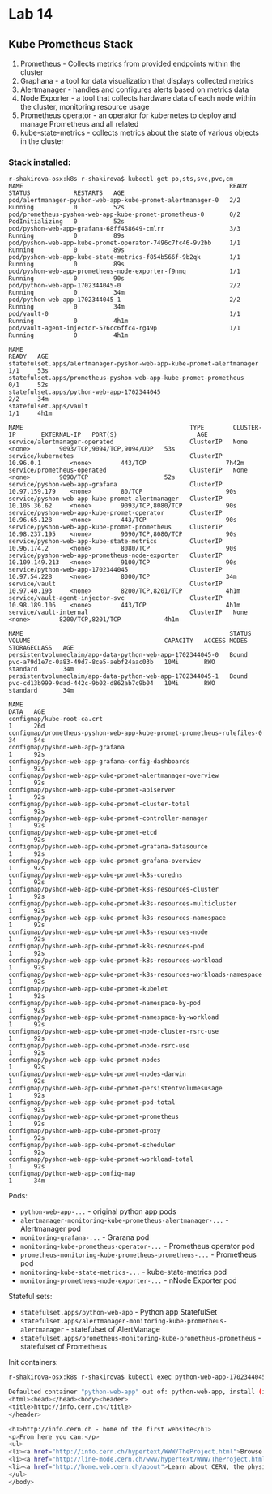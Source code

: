 # Lab 14
## Kube Prometheus Stack

1. Prometheus - Collects metrics from provided endpoints within the cluster
2. Graphana - a tool for data visualization that displays collected metrics
3. Alertmanager - handles and configures alerts based on metrics data
4. Node Exporter - a tool that collects hardware data of each node within the cluster, monitoring resource usage
5. Prometheus operator - an operator for kubernetes to deploy and manage Prometheus and all related
6. kube-state-metrics - collects metrics about the state of various objects in the cluster

### Stack installed:
```
r-shakirova-osx:k8s r-shakirova$ kubectl get po,sts,svc,pvc,cm
NAME                                                         READY   STATUS            RESTARTS   AGE
pod/alertmanager-pyshon-web-app-kube-promet-alertmanager-0   2/2     Running           0          52s
pod/prometheus-pyshon-web-app-kube-promet-prometheus-0       0/2     PodInitializing   0          52s
pod/pyshon-web-app-grafana-68ff458649-cmlrr                  3/3     Running           0          89s
pod/pyshon-web-app-kube-promet-operator-7496c7fc46-9v2bb     1/1     Running           0          89s
pod/pyshon-web-app-kube-state-metrics-f854b566f-9b2qk        1/1     Running           0          89s
pod/pyshon-web-app-prometheus-node-exporter-f9nnq            1/1     Running           0          90s
pod/python-web-app-1702344045-0                              2/2     Running           0          34m
pod/python-web-app-1702344045-1                              2/2     Running           0          34m
pod/vault-0                                                  1/1     Running           0          4h1m
pod/vault-agent-injector-576cc6ffc4-rg49p                    1/1     Running           0          4h1m

NAME                                                                    READY   AGE
statefulset.apps/alertmanager-pyshon-web-app-kube-promet-alertmanager   1/1     53s
statefulset.apps/prometheus-pyshon-web-app-kube-promet-prometheus       0/1     52s
statefulset.apps/python-web-app-1702344045                              2/2     34m
statefulset.apps/vault                                                  1/1     4h1m

NAME                                              TYPE        CLUSTER-IP       EXTERNAL-IP   PORT(S)                      AGE
service/alertmanager-operated                     ClusterIP   None             <none>        9093/TCP,9094/TCP,9094/UDP   53s
service/kubernetes                                ClusterIP   10.96.0.1        <none>        443/TCP                      7h42m
service/prometheus-operated                       ClusterIP   None             <none>        9090/TCP                     52s
service/pyshon-web-app-grafana                    ClusterIP   10.97.159.179    <none>        80/TCP                       90s
service/pyshon-web-app-kube-promet-alertmanager   ClusterIP   10.105.36.62     <none>        9093/TCP,8080/TCP            90s
service/pyshon-web-app-kube-promet-operator       ClusterIP   10.96.65.128     <none>        443/TCP                      90s
service/pyshon-web-app-kube-promet-prometheus     ClusterIP   10.98.237.195    <none>        9090/TCP,8080/TCP            90s
service/pyshon-web-app-kube-state-metrics         ClusterIP   10.96.174.2      <none>        8080/TCP                     90s
service/pyshon-web-app-prometheus-node-exporter   ClusterIP   10.109.149.213   <none>        9100/TCP                     90s
service/python-web-app-1702344045                 ClusterIP   10.97.54.228     <none>        8000/TCP                     34m
service/vault                                     ClusterIP   10.97.40.193     <none>        8200/TCP,8201/TCP            4h1m
service/vault-agent-injector-svc                  ClusterIP   10.98.189.106    <none>        443/TCP                      4h1m
service/vault-internal                            ClusterIP   None             <none>        8200/TCP,8201/TCP            4h1m

NAME                                                         STATUS   VOLUME                                     CAPACITY   ACCESS MODES   STORAGECLASS   AGE
persistentvolumeclaim/app-data-python-web-app-1702344045-0   Bound    pvc-a79d1e7c-0a83-49d7-8ce5-aebf24aac03b   10Mi       RWO            standard       34m
persistentvolumeclaim/app-data-python-web-app-1702344045-1   Bound    pvc-cd13b999-9dad-442c-9b02-d862ab7c9b04   10Mi       RWO            standard       34m

NAME                                                                     DATA   AGE
configmap/kube-root-ca.crt                                               1      26d
configmap/prometheus-pyshon-web-app-kube-promet-prometheus-rulefiles-0   34     54s
configmap/pyshon-web-app-grafana                                         1      92s
configmap/pyshon-web-app-grafana-config-dashboards                       1      92s
configmap/pyshon-web-app-kube-promet-alertmanager-overview               1      92s
configmap/pyshon-web-app-kube-promet-apiserver                           1      92s
configmap/pyshon-web-app-kube-promet-cluster-total                       1      92s
configmap/pyshon-web-app-kube-promet-controller-manager                  1      92s
configmap/pyshon-web-app-kube-promet-etcd                                1      92s
configmap/pyshon-web-app-kube-promet-grafana-datasource                  1      92s
configmap/pyshon-web-app-kube-promet-grafana-overview                    1      92s
configmap/pyshon-web-app-kube-promet-k8s-coredns                         1      92s
configmap/pyshon-web-app-kube-promet-k8s-resources-cluster               1      92s
configmap/pyshon-web-app-kube-promet-k8s-resources-multicluster          1      92s
configmap/pyshon-web-app-kube-promet-k8s-resources-namespace             1      92s
configmap/pyshon-web-app-kube-promet-k8s-resources-node                  1      92s
configmap/pyshon-web-app-kube-promet-k8s-resources-pod                   1      92s
configmap/pyshon-web-app-kube-promet-k8s-resources-workload              1      92s
configmap/pyshon-web-app-kube-promet-k8s-resources-workloads-namespace   1      92s
configmap/pyshon-web-app-kube-promet-kubelet                             1      92s
configmap/pyshon-web-app-kube-promet-namespace-by-pod                    1      92s
configmap/pyshon-web-app-kube-promet-namespace-by-workload               1      92s
configmap/pyshon-web-app-kube-promet-node-cluster-rsrc-use               1      92s
configmap/pyshon-web-app-kube-promet-node-rsrc-use                       1      92s
configmap/pyshon-web-app-kube-promet-nodes                               1      92s
configmap/pyshon-web-app-kube-promet-nodes-darwin                        1      92s
configmap/pyshon-web-app-kube-promet-persistentvolumesusage              1      92s
configmap/pyshon-web-app-kube-promet-pod-total                           1      92s
configmap/pyshon-web-app-kube-promet-prometheus                          1      92s
configmap/pyshon-web-app-kube-promet-proxy                               1      92s
configmap/pyshon-web-app-kube-promet-scheduler                           1      92s
configmap/pyshon-web-app-kube-promet-workload-total                      1      92s
configmap/python-web-app-config-map                                      1      34m
```

Pods:

- `python-web-app-...` - original python app pods
- `alertmanager-monitoring-kube-prometheus-alertmanager-...` - Alertmanager pod
- `monitoring-grafana-...` - Grarana pod
- `monitoring-kube-prometheus-operator-...` - Prometheus operator pod
- `prometheus-monitoring-kube-prometheus-prometheus-...` - Prometheus pod
- `monitoring-kube-state-metrics-...` - kube-state-metrics pod
- `monitoring-prometheus-node-exporter-...` - nNode Exporter pod

Stateful sets:

- `statefulset.apps/python-web-app` - Python app StatefulSet
- `statefulset.apps/alertmanager-monitoring-kube-prometheus-alertmanager` - statefulset of AlertManage
- `statefulset.apps/prometheus-monitoring-kube-prometheus-prometheus` - statefulset of Prometheus

Init containers:

```bash
r-shakirova-osx:k8s r-shakirova$ kubectl exec python-web-app-1702344045-0 -- cat /init_data/index.html

Defaulted container "python-web-app" out of: python-web-app, install (init)
<html><head></head><body><header>
<title>http://info.cern.ch</title>
</header>

<h1>http://info.cern.ch - home of the first website</h1>
<p>From here you can:</p>
<ul>
<li><a href="http://info.cern.ch/hypertext/WWW/TheProject.html">Browse the first website</a></li>
<li><a href="http://line-mode.cern.ch/www/hypertext/WWW/TheProject.html">Browse the first website using the line-mode browser simulator</a></li><li><a href="http://home.web.cern.ch/topics/birth-web">Learn about the birth of the web</a></li>
<li><a href="http://home.web.cern.ch/about">Learn about CERN, the physics laboratory where the web was born</a></li>
</ul>
</body>
```